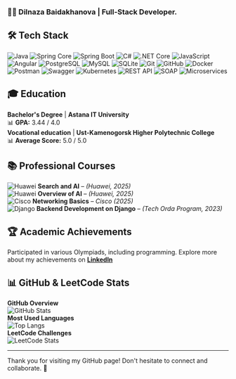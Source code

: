 ### 👩‍💻 Dilnaza Baidakhanova | Full-Stack Developer.

## 🛠 Tech Stack
![Java](https://img.shields.io/badge/-Java-05122A?style=flat&logo=java)
![Spring Core](https://img.shields.io/badge/-Spring%20Core-05122A?style=flat&logo=spring)
![Spring Boot](https://img.shields.io/badge/-Spring%20Boot-05122A?style=flat&logo=springboot)
![C#](https://img.shields.io/badge/-C%23-05122A?style=flat&logo=c-sharp)
![.NET Core](https://img.shields.io/badge/-.NET%20Core-05122A?style=flat&logo=dotnet)
![JavaScript](https://img.shields.io/badge/-JavaScript-05122A?style=flat&logo=javascript)
![Angular](https://img.shields.io/badge/-Angular-05122A?style=flat&logo=angular)
![PostgreSQL](https://img.shields.io/badge/-PostgreSQL-05122A?style=flat&logo=postgresql)
![MySQL](https://img.shields.io/badge/-MySQL-05122A?style=flat&logo=mysql)
![SQLite](https://img.shields.io/badge/-SQLite-05122A?style=flat&logo=sqlite)
![Git](https://img.shields.io/badge/-Git-05122A?style=flat&logo=git)
![GitHub](https://img.shields.io/badge/-GitHub-05122A?style=flat&logo=github)
![Docker](https://img.shields.io/badge/-Docker-05122A?style=flat&logo=docker)
![Postman](https://img.shields.io/badge/-Postman-05122A?style=flat&logo=postman)
![Swagger](https://img.shields.io/badge/-Swagger-05122A?style=flat&logo=swagger)
![Kubernetes](https://img.shields.io/badge/-Kubernetes-05122A?style=flat&logo=kubernetes)
![REST API](https://img.shields.io/badge/-REST%20API-05122A?style=flat&logo=protocols.io)
![SOAP](https://img.shields.io/badge/-SOAP-05122A?style=flat&logo=apache)
![Microservices](https://img.shields.io/badge/-Microservices-05122A?style=flat&logo=polywork)

## 🎓 Education  
 **Bachelor's Degree** | **Astana IT University**  
 📊 **GPA:** 3.44 / 4.0  
 **Vocational education** | **Ust-Kamenogorsk Higher Polytechnic College**  
 📊 **Average Score:** 5.0 / 5.0  

## 📚 Professional Courses
![Huawei](https://img.shields.io/badge/-E60012?style=flat&logo=huawei&logoColor=white) **Search and AI** – *(Huawei, 2025)*  
![Huawei](https://img.shields.io/badge/-E60012?style=flat&logo=huawei&logoColor=white) **Overview of AI** – *(Huawei, 2025)*  
![Cisco](https://img.shields.io/badge/-1BA0D7?style=flat&logo=cisco&logoColor=white) **Networking Basics** – *Cisco (2025)*  
![Django](https://img.shields.io/badge/-092E20?style=flat&logo=django&logoColor=white) **Backend Development on Django** – *(Tech Orda Program, 2023)*  

## 🏆 Academic Achievements  
Participated in various Olympiads, including programming. 
Explore more about my achievements on **[LinkedIn](https://www.linkedin.com/in/dilnaza-baidakhanova/)**  

## 📊 GitHub & LeetCode Stats  
**GitHub Overview**  
![GitHub Stats](https://github-readme-stats.vercel.app/api?username=dillnaza&show_icons=true&theme=radical)  
**Most Used Languages**  
![Top Langs](https://github-readme-stats.vercel.app/api/top-langs/?username=dillnaza&layout=compact&langs_count=6&theme=radical)  
**LeetCode Challenges**  
![LeetCode Stats](https://leetcard.jacoblin.cool/dillnazza)  

---

Thank you for visiting my GitHub page! Don't hesitate to connect and collaborate. 🚀
